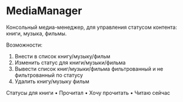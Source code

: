 # MediaManager
Консольный медиа-менеджер, для управления статусом контента: книги, музыка, фильмы.

Возможности:
1.	Внести в список книгу/музыку/фильм
2.	Изменить статус для книги/музыки/фильма
3.	Вывести список книг/музыки/фильма фильтрованный и не фильтрованный по статусу
4.	Удалить книгу/музыку фильм

Статусы для книги
•	Прочитал
•	Хочу прочитать
•	Читаю сейчас
